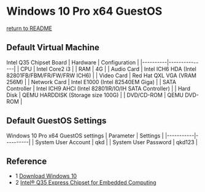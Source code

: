 # Windows 10 Pro x64 GuestOS
 [return to README](https://gitcode.com/david921518/qkd-app/blob/gitcode/README.en.md)
   
## Default Virtual Machine
 Intel Q35 Chipset Board
| Hardware | Configuration |
|----------|---------------|
| CPU | Intel Core2 i3 |
| RAM | 4G |
| Audio Card | Intel ICH6 HDA (Intel 82801FB/FBM/FR/FW/FRW ICH6) |
| Video Card | Red Hat QXL VGA (VRAM 256M) |
| Network Card | Intel E1000 (Intel 82540EM Giga) |
| SATA Controller | Intel ICH9 AHCI (Intel 82801IR/IO/IH SATA Controller) |
| Hard Disk | QEMU HARDDISK (Storage size 100G) |
| DVD/CD-ROM | QEMU DVD-ROM |

## Default GuestOS Settings
 Windows 10 Pro x64 GuestOS settings
| Parameter | Settings |
|-----------|----------|
| System User Account | qkd |
| System User Password | qkd123 |

## Reference
- 1 [Download Windows 10](https://www.microsoft.com/en-us/software-download/windows10)
- 2 [Intel® Q35 Express Chipset for Embedded Computing](https://www.intel.cn/content/dam/www/public/us/en/documents/product-briefs/q35-chipset-brief.pdf)
